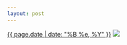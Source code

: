 ```yaml
---
layout: post
---
```


<p>
  <time><a href="/453">{{ page.date | date: "%B %e, %Y" }}</a></time>
  <a href="/453"><img src="{{ site.assets_url }}/453-640.jpg" srcset="{{ site.assets_url }}/453-1280.jpg 1280w, {{ site.assets_url }}/453-960.jpg 960w, {{ site.assets_url }}/453-640.jpg 640w, {{ site.assets_url }}/453-320.jpg 320w" sizes="(min-width: 700px) 50vw, calc(100vw - 2rem)" /></a>
</p>
